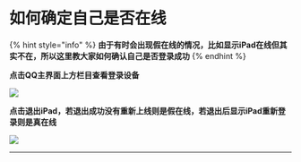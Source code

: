 # 如何确定自己是否在线

{% hint style="info" %}
**由于有时会出现假在线的情况，比如显示iPad在线但其实不在，所以这里教大家如何确认自己是否登录成功**
{% endhint %}

**点击QQ主界面上方栏目查看登录设备**

****![](../.gitbook/assets/IMG\_20220806\_180448.jpg)****

**点击退出iPad，若退出成功没有重新上线则是假在线，若退出后显示iPad重新登录则是真在线**

****![](../.gitbook/assets/IMG\_20220806\_180630.jpg)****

****
